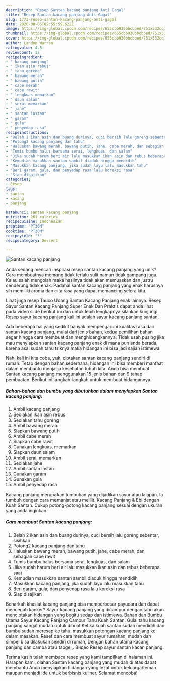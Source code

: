 ```yaml
---
description: "Resep Santan kacang panjang Anti Gagal"
title: "Resep Santan kacang panjang Anti Gagal"
slug: 1773-resep-santan-kacang-panjang-anti-gagal
date: 2020-08-05T02:55:59.622Z
image: https://img-global.cpcdn.com/recipes/655cbb930bbcbbed/751x532cq70/santan-kacang-panjang-foto-resep-utama.jpg
thumbnail: https://img-global.cpcdn.com/recipes/655cbb930bbcbbed/751x532cq70/santan-kacang-panjang-foto-resep-utama.jpg
cover: https://img-global.cpcdn.com/recipes/655cbb930bbcbbed/751x532cq70/santan-kacang-panjang-foto-resep-utama.jpg
author: Landon Warren
ratingvalue: 4.8
reviewcount: 12
recipeingredient:
- " kacang panjang"
- " ikan asin rebus"
- " tahu goreng"
- " bawang merah"
- " bawang putih"
- " cabe merah"
- " cabe rawit"
- " lengkuas memarkan"
- " daun salam"
- " serai memarkan"
- " jahe"
- " santan instan"
- " garam"
- " gula"
- " penyedap rasa"
recipeinstructions:
- "Belah 2 ikan asin dan buang durinya, cuci bersih lalu goreng sebentar, sisihkan"
- "Potong2 kacang panjang dan tahu"
- "Haluskan bawang merah, bawang putih, jahe, cabe merah, dan sebagian cabe rawit"
- "Tumis bumbu halus bersama serai, lengkuas, dan salam"
- "Jika sudah harum beri air lalu masukkan ikan asin dan rebus beberapa saat"
- "Kemudian masukkan santan sambil diaduk hingga mendidih"
- "Masukkan kacang panjang, jika sudah layu lalu masukkan tahu"
- "Beri garam, gula, dan penyedap rasa lalu koreksi rasa"
- "Siap disajikan"
categories:
- Resep
tags:
- santan
- kacang
- panjang

katakunci: santan kacang panjang 
nutrition: 261 calories
recipecuisine: Indonesian
preptime: "PT36M"
cooktime: "PT30M"
recipeyield: "3"
recipecategory: Dessert

---
```



![Santan kacang panjang](https://img-global.cpcdn.com/recipes/655cbb930bbcbbed/751x532cq70/santan-kacang-panjang-foto-resep-utama.jpg)

Anda sedang mencari inspirasi resep santan kacang panjang yang unik? Cara membuatnya memang tidak terlalu sulit namun tidak gampang juga. Kalau salah mengolah maka hasilnya tidak akan memuaskan dan justru cenderung tidak enak. Padahal santan kacang panjang yang enak harusnya sih memiliki aroma dan cita rasa yang dapat memancing selera kita.

Lihat juga resep Tauco Udang Santan Kacang Panjang enak lainnya. Resep Sayur Santan Kacang Panjang Super Enak Dan Praktis dapat anda lihat pada video slide berikut ini dan untuk lebih lengkapnya silahkan kunjungi. Resep sayur kacang panjang kali ini adalah sayur kacang panjang santan.

Ada beberapa hal yang sedikit banyak mempengaruhi kualitas rasa dari santan kacang panjang, mulai dari jenis bahan, kedua pemilihan bahan segar hingga cara membuat dan menghidangkannya. Tidak usah pusing jika mau menyiapkan santan kacang panjang enak di mana pun anda berada, karena asal sudah tahu triknya maka hidangan ini bisa jadi sajian istimewa.


Nah, kali ini kita coba, yuk, ciptakan santan kacang panjang sendiri di rumah. Tetap dengan bahan sederhana, hidangan ini bisa memberi manfaat dalam membantu menjaga kesehatan tubuh kita. Anda bisa membuat Santan kacang panjang menggunakan 15 jenis bahan dan 9 tahap pembuatan. Berikut ini langkah-langkah untuk membuat hidangannya.

<!--inarticleads1-->

##### Bahan-bahan dan bumbu yang dibutuhkan dalam menyiapkan Santan kacang panjang:

1. Ambil  kacang panjang
1. Sediakan  ikan asin rebus
1. Sediakan  tahu goreng
1. Ambil  bawang merah
1. Siapkan  bawang putih
1. Ambil  cabe merah
1. Siapkan  cabe rawit
1. Gunakan  lengkuas, memarkan
1. Siapkan  daun salam
1. Ambil  serai, memarkan
1. Sediakan  jahe
1. Ambil  santan instan
1. Gunakan  garam
1. Gunakan  gula
1. Ambil  penyedap rasa


Kacang panjang merupakan tumbuhan yang dijadikan sayur atau lalapan. Ia tumbuh dengan cara memanjat atau melilit. Kacang Panjang &amp; Ebi dengan Kuah Santan. Cukup potong-potong kacang panjang sesuai dengan ukuran yang anda inginkan. 

<!--inarticleads2-->

##### Cara membuat Santan kacang panjang:

1. Belah 2 ikan asin dan buang durinya, cuci bersih lalu goreng sebentar, sisihkan
1. Potong2 kacang panjang dan tahu
1. Haluskan bawang merah, bawang putih, jahe, cabe merah, dan sebagian cabe rawit
1. Tumis bumbu halus bersama serai, lengkuas, dan salam
1. Jika sudah harum beri air lalu masukkan ikan asin dan rebus beberapa saat
1. Kemudian masukkan santan sambil diaduk hingga mendidih
1. Masukkan kacang panjang, jika sudah layu lalu masukkan tahu
1. Beri garam, gula, dan penyedap rasa lalu koreksi rasa
1. Siap disajikan


Benarkah khasiat kacang panjang bisa memperbesar payudara dan dapat mencegah kanker? Sayur kacang panjang yang dicampur dengan tahu akan menciptakan hidangan yang begitu sedap dan istimewa. Bahan dan Bumbu Utama Sayur Kacang Panjang Campur Tahu Kuah Santan. Gulai tahu kacang panjang sangat mudah untuk dibuat Ketika kuah santan sudah mendidih dan bumbu sudah meresap ke tahu, masukkan potongan kacang panjang ke dalam masakan. Resef dan cara membuat sayur rumahan, mudah dan simpel bisa dilakukan sendiri di rumah, Dengan bahan utama kacang panjang dan camba atau taoge,,. Видео Resep sayur santan kacan panjang. 

Terima kasih telah membaca resep yang kami tampilkan di halaman ini. Harapan kami, olahan Santan kacang panjang yang mudah di atas dapat membantu Anda menyiapkan hidangan yang lezat untuk keluarga/teman maupun menjadi ide untuk berbisnis kuliner. Selamat mencoba!
